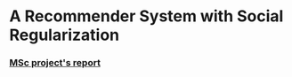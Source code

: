 # A Recommender System with Social Regularization

### [MSc project's report](https://drive.google.com/drive/folders/1Q_eIi1ftjkkRYlfYh91h67DsFvT9WfDG?usp=sharing)